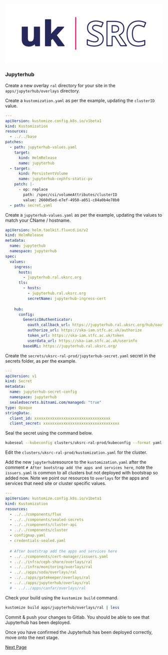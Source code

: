 ![Local Image](images/SKAO_ukSRC_logo_nostrapline_colour_rgb.png)
### Jupyterhub

Create a new overlay `ral` directory for your site in the `apps/jupyterhub/overlays` directory.

Create a `kustomization.yaml` as per the example,  updating the `clusterID` value.

```yaml
---
apiVersion: kustomize.config.k8s.io/v1beta1
kind: Kustomization
resources:
  - ../../base
patches:
  - path: jupyterhub-values.yaml
    target:
      kind: HelmRelease
      name: jupyterhub
  - target:
      kind: PersistentVolume
      name: jupyterhub-cephfs-static-pv
    patch: |-
      - op: replace
        path: /spec/csi/volumeAttributes/clusterID
        value: 2660d5ed-e7ef-4950-a051-c84a0b4e78b0
  - path: secret.yaml
  ```

Create a `jupyterhub-values.yaml` as per the example, updating the values to match your CName / hostname.

```yaml
apiVersion: helm.toolkit.fluxcd.io/v2
kind: HelmRelease
metadata:
  name: jupyterhub
  namespace: jupyterhub
spec:
  values:
    ingress:
      hosts:
        - jupyterhub.ral.uksrc.org
      tls:
        - hosts: 
          - jupyterhub.ral.uksrc.org
          secretName: jupyterhub-ingress-cert

    hub:
      config:
        GenericOAuthenticator:
          oauth_callback_url: https://jupyterhub.ral.uksrc.org/hub/oauth_callback
          authorize_url: https://ska-iam.stfc.ac.uk/authorize
          token_url: https://ska-iam.stfc.ac.uk/token
          userdata_url: https://ska-iam.stfc.ac.uk/userinfo
        baseURL: https://jupyterhub.ral.uksrc.org/
```

Create the `secrets/uksrc-ral-prod/jupyterhub-secret.yaml` secret in the secrets folder, as per the example.

```yaml
---
apiVersion: v1
kind: Secret
metadata:
  name: jupyterhub-secret-config
  namespace: jupyterhub
  sealedsecrets.bitnami.com/managed: "true"
type: Opaque
stringData:
  client_id: xxxxxxxxxxxxxxxxxxxxxxxxxxxxxxxxxx
  client_secret: xxxxxxxxxxxxxxxxxxxxxxxxxxxxxxxxxx
```

Seal the secret using the command below.

```sh
kubeseal --kubeconfig clusters/uksrc-ral-prod/kubeconfig --format yaml --controller-name sealed-secrets --controller-namespace sealed-secrets-system --secret-file secrets/uksrc-ral-prod/jupyterhub-secret.yaml --sealed-secret-file apps/jupyterhub/overlays/ral/secret.yaml
```

Edit the `clusters/uksrc-ral-prod/kustomization.yaml` for the cluster.

Add the new `jupyterhub`resource to the `kustomization.yaml` after the comment `# After bootstrap add the apps and services here`, note the `issuers.yaml` is common to all clusters but not deployed with bootstrap so added now. Note we point our resources to `overlays` for the apps and services that need site or cluster specific values.

```yaml
---
apiVersion: kustomize.config.k8s.io/v1beta1
kind: Kustomization
resources:
  - ../../components/flux
  - ../../components/sealed-secrets
  - ../../components/cluster-api
  - ../../components/cluster
  - configmap.yaml
  - credentials-sealed.yaml

  # After bootstrap add the apps and services here
  - ../../components/cert-manager/issuers.yaml
  - ../../infra/ceph-share/overlays/ral
  - ../../infra/monitoring/overlays/ral
  - ../../apps/soda/overlays/ral
  - ../../apps/gatekeeper/overlays/ral
  - ../../apps/jupyterhub/overlays/ral
  # - ../../apps/canfar/overlays/ral
```


Check your build using the `kustomize build` command. 

```sh
kustomize build apps/jupyterhub/overlays/ral | less
```

Commit & push your changes to Gitlab. You should be able to see that Jupyterhub has been deployed.

Once you have confirmed the Jupyterhub has been deployed correctly, move onto the next stage.

[Next Page](./deploy-canfar.md)